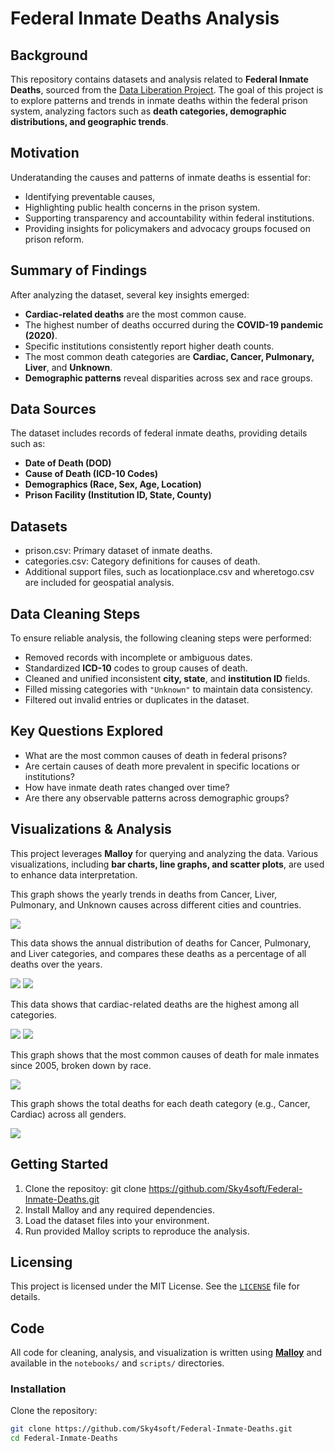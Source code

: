 # Federal Inmate Deaths Analysis

## Background
This repository contains datasets and analysis related to **Federal Inmate Deaths**, sourced from the [Data Liberation Project](https://github.com/Sky4soft/Federal-Inmate-Deaths). The goal of this project is to explore patterns and trends in inmate deaths within the federal prison system, analyzing factors such as **death categories, demographic distributions, and geographic trends**.

## Motivation
Underatanding the causes and patterns of inmate deaths is essential for:
- Identifying preventable causes,
- Highlighting public health concerns in the prison system.
- Supporting transparency and accountability within federal institutions.
- Providing insights for policymakers and advocacy groups focused on prison reform.

## Summary of Findings
After analyzing the dataset, several key insights emerged:
- **Cardiac-related deaths** are the most common cause.
- The highest number of deaths occurred during the **COVID-19 pandemic (2020)**.
- Specific institutions consistently report higher death counts.
- The most common death categories are **Cardiac, Cancer, Pulmonary, Liver**, and **Unknown**.
- **Demographic patterns** reveal disparities across sex and race groups.

## Data Sources  
The dataset includes records of federal inmate deaths, providing details such as:  
- **Date of Death (DOD)**  
- **Cause of Death (ICD-10 Codes)**  
- **Demographics (Race, Sex, Age, Location)**  
- **Prison Facility (Institution ID, State, County)**  

## Datasets
- prison.csv: Primary dataset of inmate deaths.
- categories.csv: Category definitions for causes of death.
- Additional support files, such as locationplace.csv and wheretogo.csv are included for geospatial analysis.

## Data Cleaning Steps
To ensure reliable analysis, the following cleaning steps were performed:
- Removed records with incomplete or ambiguous dates.
- Standardized **ICD-10** codes to group causes of death.
- Cleaned and unified inconsistent **city, state**, and **institution ID** fields.
- Filled missing categories with `"Unknown"` to maintain data consistency.
- Filtered out invalid entries or duplicates in the dataset.

## Key Questions Explored  
- What are the most common causes of death in federal prisons?  
- Are certain causes of death more prevalent in specific locations or institutions?  
- How have inmate death rates changed over time?  
- Are there any observable patterns across demographic groups?  

## Visualizations & Analysis  
This project leverages **Malloy** for querying and analyzing the data. Various visualizations, including **bar charts, line graphs, and scatter plots**, are used to enhance data interpretation.  

This graph shows the yearly trends in deaths from Cancer, Liver, Pulmonary, and Unknown causes across different cities and countries.

<img src="./Images/Trend.png">

This data shows the annual distribution of deaths for Cancer, Pulmonary, and Liver categories, and compares these deaths as a percentage of all deaths over the years.

<img src="./Images/Deathdata.png">
<img src="./Images/Death.png">

This data shows that cardiac-related deaths are the highest among all categories.

<img src="./Images/Numberdate.png">
<img src="./Images/Number.png">

This graph shows that the most common causes of death for male inmates since 2005, broken down by race.

<img src="./Images/Race.png">

This graph shows the total deaths for each death category (e.g., Cancer, Cardiac) across all genders.

<img src="./Images/Register.png">

## Getting Started   
1. Clone the repositoy:
git clone https://github.com/Sky4soft/Federal-Inmate-Deaths.git
2. Install Malloy and any required dependencies.
3. Load the dataset files into your environment.
4. Run provided Malloy scripts to reproduce the analysis.
   
## Licensing
This project is licensed under the MIT License. See the [`LICENSE`](LICENSE) file for details.

## Code
 All code for cleaning, analysis, and visualization is written using **[Malloy](https://malloydata.github.io/)** and available in the `notebooks/` and `scripts/` directories. 

### Installation  
Clone the repository:  
```sh
git clone https://github.com/Sky4soft/Federal-Inmate-Deaths.git
cd Federal-Inmate-Deaths

